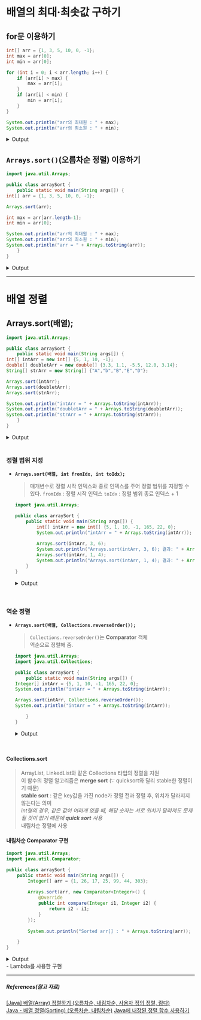 # 배열의 최대·최솟값 구하기

## for문 이용하기
```java
int[] arr = {1, 3, 5, 10, 0, -1};
int max = arr[0];
int min = arr[0];

for (int i = 0; i < arr.length; i++) {
    if (arr[i] > max) {
        max = arr[i];
    }
    if (arr[i] < min) {
        min = arr[i];
    }
}

System.out.println("arr의 최대원 : " + max);
System.out.println("arr의 최소원 : " + min);
```
<details>
  <summary>Output</summary>

  ```
  arr의 최대원 : 10
  arr의 최소원 : -1
  ```
</details>

## `Arrays.sort()`(오름차순 정렬) 이용하기
```java
import java.util.Arrays;

public class arraySort {
    public static void main(String args[]) {
int[] arr = {1, 3, 5, 10, 0, -1};

Arrays.sort(arr);

int max = arr[arr.length-1];
int min = arr[0];

System.out.println("arr의 최대원 : " + max);
System.out.println("arr의 최소원 : " + min);
System.out.println("arr = " + Arrays.toString(arr));
    }
}
```
<details>
  <summary>Output</summary>

  ```
  arr의 최대원 : 10
  arr의 최소원 : -1
  arr = [-1, 0, 1, 3, 5, 10]
  ```
</details>

---
# 배열 정렬

## Arrays.sort(배열);
```java
import java.util.Arrays;

public class arraySort {
    public static void main(String args[]) {
int[] intArr = new int[] {5, 1, 10, -1};                     
double[] doubletArr = new double[] {3.3, 1.1, -5.5, 12.0, 3.14}; 
String[] strArr = new String[] {"A","b","B","E","D"};

Arrays.sort(intArr);            
Arrays.sort(doubletArr);    
Arrays.sort(strArr);

System.out.println("intArr = " + Arrays.toString(intArr));
System.out.println("doubletArr = " + Arrays.toString(doubletArr));
System.out.println("strArr = " + Arrays.toString(strArr));
    }
}
```
<details>
  <summary>Output</summary>

  ```
  intArr = [-1, 1, 5, 10]
  doubletArr = [-5.5, 1.1, 3.14, 3.3, 12.0]
  strArr = [A, B, D, E, b]
  ```
</details>
<br>

### 정렬 범위 지정
- **`Arrays.sort(배열, int fromIdx, int toIdx);`**
  > 매개변수로 정렬 시작 인덱스와 종료 인덱스를 주어 정렬 범위를 지정할 수 있다.
  > `fromIdx` : 정렬 시작 인덱스
  > `toIdx` : 정렬 범위 종료 인덱스 + 1

  ```java
  import java.util.Arrays;
  
  public class arraySort {
      public static void main(String args[]) {
          int[] intArr = new int[] {5, 1, 10, -1, 165, 22, 0};        
          System.out.println("intArr = " + Arrays.toString(intArr));
          
          Arrays.sort(intArr, 3, 6);    
          System.out.println("Arrays.sort(intArr, 3, 6); 결과: " + Arrays.toString(intArr));
          Arrays.sort(intArr, 1, 4);    
          System.out.println("Arrays.sort(intArr, 1, 4); 결과: " + Arrays.toString(intArr));
      }
  }
  ```
  <details>
    <summary>Output</summary>

    ```
    intArr = [5, 1, 10, -1, 165, 22, 0]
    Arrays.sort(intArr, 3, 6); 결과: [5, 1, 10, -1, 22, 165, 0]
    Arrays.sort(intArr, 1, 4); 결과: [5, -1, 1, 10, 22, 165, 0]
    ```
    
	</details>
 <br>

### 역순 정렬
- **`Arrays.sort(배열, Collections.reverseOrder());`**
  > `Collections.reverseOrder()`는 **Comparator** 객체  
  > 역순으로 정렬해 줌.


  ```java
  import java.util.Arrays;
  import java.util.Collections;
  
  public class arraySort {
      public static void main(String args[]) {
  Integer[] intArr = {5, 1, 10, -1, 165, 22, 0};        
  System.out.println("intArr = " + Arrays.toString(intArr));
  
  Arrays.sort(intArr, Collections.reverseOrder());    
  System.out.println("intArr = " + Arrays.toString(intArr));
  
      }
  }
  ```
  <details>
    <summary>Output</summary>

    ```
    intArr = [5, 1, 10, -1, 165, 22, 0]
    intArr = [165, 22, 10, 5, 1, 0, -1]
    ```
    ***int[]형에서는 에러 발생
    Integer[]형으로 배열 생성해야 사용 가능***
	</details>

<br>

#### Collections.sort
  > ArrayList, LinkedList와 같은 Collections 타입의 정렬을 지원  
  > 이 함수의 정렬 알고리즘은 **merge sort** (∵ quicksort와 달리 stable한 정렬이기 때문)  
  > **stable sort** : 같은 key값을 가진 node가 정렬 전과 정렬 후, 위치가 달라지지 않는다는 의미  
    *int형의 경우, 같은 값이 여러개 있을 때, 해당 숫자는 서로 위치가 달라져도 문제될 것이 없기 때문에 **quick sort** 사용*  
  > 내림차순 정렬에 사용


#### 내림차순 Comparator 구현
```java
import java.util.Arrays;
import java.util.Comparator;

public class arraySort {
    public static void main(String args[]) {
        Integer[] arr = {1, 26, 17, 25, 99, 44, 303};
        
        Arrays.sort(arr, new Comparator<Integer>() {
            @Override
            public int compare(Integer i1, Integer i2) {
                return i2 - i1;
            }
        });
        
        System.out.println("Sorted arr[] : " + Arrays.toString(arr));

    }
}
```
<details>
  <summary>Output</summary>

  ```
  Sorted arr[] : [303, 99, 44, 26, 25, 17, 1]
  ```
</details>
- Lambda를 사용한 구현

---

##### References(참고 자료)
[[Java] 배열(Array) 정렬하기 (오름차순, 내림차순, 사용자 정의 정렬, 람다)](https://velog.io/@dlzlqlzl/Java-%EB%B0%B0%EC%97%B4-%EC%A0%95%EB%A0%AC%ED%95%98%EA%B8%B0-%EC%98%A4%EB%A6%84%EC%B0%A8%EC%88%9C-%EB%82%B4%EB%A6%BC%EC%B0%A8%EC%88%9C-%EC%82%AC%EC%9A%A9%EC%9E%90-%EC%A0%95%EB%A0%AC)  
[Java - 배열 정렬(Sorting) (오름차순, 내림차순)](https://codechacha.com/ko/java-sorting-array/#google_vignette)
[Java에 내장된 정렬 함수 사용하기](https://yahwang.github.io/posts/61)  
